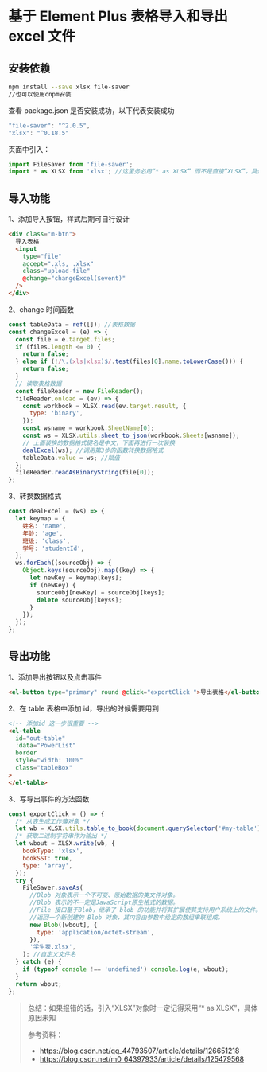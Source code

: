 <!--
 * @Author: ellison13tj@gmail.com
 * @Date: 2022-12-09 18:57:11
 * @LastEditTime: 2022-12-14 21:12:30
 * @LastEditors: ellison13tj@gmail.com
 * @FilePath: /docs/vue3plugin/element-plus-for-inport-and-export-excel.md
 * @Description:
-->

# 基于 Element Plus 表格导入和导出 excel 文件

## 安装依赖

```bash
npm install --save xlsx file-saver
//也可以使用cnpm安装
```

查看 package.json 是否安装成功，以下代表安装成功

```javascript
"file-saver": "^2.0.5",
"xlsx": "^0.18.5"
```

页面中引入：

```javascript
import FileSaver from 'file-saver';
import * as XLSX from 'xlsx'; //这里务必用“* as XLSX” 而不是直接“XLSX”，具体什么原因不清楚，待研究
```

## 导入功能

1、添加导入按钮，样式后期可自行设计

```html
<div class="m-btn">
  导入表格
  <input
    type="file"
    accept=".xls, .xlsx"
    class="upload-file"
    @change="changeExcel($event)"
  />
</div>
```

2、change 时间函数

```javascript
const tableData = ref([]); //表格数据
const changeExcel = (e) => {
  const file = e.target.files;
  if (files.length <= 0) {
    return false;
  } else if (!/\.(xls|xlsx)$/.test(files[0].name.toLowerCase())) {
    return false;
  }
  // 读取表格数据
  const fileReader = new FileReader();
  fileReader.onload = (ev) => {
    const workbook = XLSX.read(ev.target.result, {
      type: 'binary',
    });
    const wsname = workbook.SheetName[0];
    const ws = XLSX.utils.sheet_to_json(workbook.Sheets[wsname]);
    // 上面装换的数据格式键名是中文，下面再进行一次装换
    dealExcel(ws); //调用第3步的函数转换数据格式
    tableData.value = ws; //赋值
  };
  fileReader.readAsBinaryString(file[0]);
};
```

3、转换数据格式

```javascript
const dealExcel = (ws) => {
  let keymap = {
    姓名: 'name',
    年龄: 'age',
    班级: 'class',
    学号: 'studentId',
  };
  ws.forEach((sourceObj) => {
    Object.keys(sourceObj).map((key) => {
      let newKey = keymap[keys];
      if (newKey) {
        sourceObj[newKey] = sourceObj[keys];
        delete sourceObj[keyss];
      }
    });
  });
};
```

## 导出功能

1、添加导出按钮以及点击事件

```html
<el-button type="primary" round @click="exportClick ">导出表格</el-button>
```

2、在 table 表格中添加 id，导出的时候需要用到

```html
<!-- 添加id 这一步很重要 -->
<el-table
  id="out-table"
  :data="PowerList"
  border
  style="width: 100%"
  class="tableBox"
>
</el-table>
```

3、写导出事件的方法函数

```javascript
const exportClick = () => {
  /* 从表生成工作簿对象 */
  let wb = XLSX.utils.table_to_book(document.querySelector('#my-table')); //关联dom节点，项目中可以换Vue的方式写
  /* 获取二进制字符串作为输出 */
  let wbout = XLSX.write(wb, {
    bookType: 'xlsx',
    bookSST: true,
    type: 'array',
  });
  try {
    FileSaver.saveAs(
      //Blob 对象表示一个不可变、原始数据的类文件对象。
      //Blob 表示的不一定是JavaScript原生格式的数据。
      //File 接口基于Blob，继承了 blob 的功能并将其扩展使其支持用户系统上的文件。
      //返回一个新创建的 Blob 对象，其内容由参数中给定的数组串联组成。
      new Blob([wbout], {
        type: 'application/octet-stream',
      }),
      '学生表.xlsx',
    ); //自定义文件名
  } catch (e) {
    if (typeof console !== 'undefined') console.log(e, wbout);
  }
  return wbout;
};
```

> 总结：如果报错的话，引入“XLSX”对象时一定记得采用“\* as XLSX”，具体原因未知
>
> 参考资料：
>
> - <https://blog.csdn.net/qq_44793507/article/details/126651218>
> - <https://blog.csdn.net/m0_64397933/article/details/125479568>
